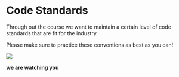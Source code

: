# Code Standards

Through out the course we want to maintain a certain level of code standards that are fit for the industry.

Please make sure to practice these conventions as best as you can!

![](.\img\microscope.png)

**we are watching you**